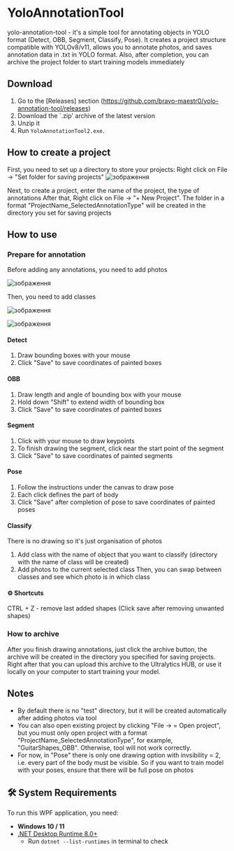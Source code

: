 # YoloAnnotationTool

yolo-annotation-tool - it's a simple tool for annotating objects in YOLO format (Detect, OBB, Segment, Classify, Pose). 
It creates a project structure compatible with YOLOv8/v11, allows you to annotate photos, and saves annotation data in .txt in YOLO format. Also, after completion, you can archive the project folder to start training models immediately  

## Download

1. Go to the [Releases] section (https://github.com/bravo-maestr0/yolo-annotation-tool/releases)
2. Download the `.zip' archive of the latest version
3. Unzip it
4. Run `YoloAnnotationTool2.exe`.

## How to create a project

First, you need to set up a directory to store your projects: Right click on File -> "Set folder for saving projects"
![зображення](https://github.com/user-attachments/assets/1cae0500-a613-412e-9d40-a7694a42210a)

Next, to create a project, enter the name of the project, the type of annotations
After that, Right click on File -> "+ New Project".
The folder in a format "ProjectName_SelectedAnnotationType" will be created in the directory you set for saving projects

## How to use

### Prepare for annotation
Before adding any annotations, you need to add photos

![зображення](https://github.com/user-attachments/assets/549b2efa-c536-4bf5-8dfc-5da54fc8dc5f)

Then, you need to add classes

![зображення](https://github.com/user-attachments/assets/da28cdfe-455f-4d30-b874-dd10f1eea459)

![зображення](https://github.com/user-attachments/assets/13f3ab32-7359-4991-b1a6-e9ee039aeaa1)
#### Detect
1. Draw bounding boxes with your mouse
2. Click "Save" to save coordinates of painted boxes
#### OBB
1. Draw length and angle of bounding box with your mouse
2. Hold down "Shift" to extend width of bounding box
3. Click "Save" to save coordinates of painted boxes
#### Segment
1. Click with your mouse to draw keypoints
2. To finish drawing the segment, click near the start point of the segment
3. Click "Save" to save coordinates of painted segments
#### Pose
1. Follow the instructions under the canvas to draw pose
2. Each click defines the part of body
3. Click "Save" after completion of pose to save coordinates of painted poses
#### Classify
There is no drawing so it's just organisation of photos
1. Add class with the name of object that you want to classify (directory with the name of class will be created)
2. Add photos to the current selected class
Then, you can swap between classes and see which photo is in which class
#### ⚙ Shortcuts
CTRL + Z - remove last added shapes
(Click save after removing unwanted shapes)

### How to archive
After you finish drawing annotations, just click the archive button, the archive will be created in the directory you specified for saving projects. Right after that you can upload this archive to the Ultralytics HUB, or use it locally on your computer to start training your model.

## Notes 
- By default there is no "test" directory, but it will be created automatically after adding photos via tool
- You can also open existing project by clicking "File -> = Open project", but you must only open project with a format "ProjectName_SelectedAnnotationType", for example, "GuitarShapes_OBB". Otherwise, tool will not work correctly.
- For now, in "Pose" there is only one drawing option with invsibility = 2, i.e. every part of the body must be visible. So if you want to train model with your poses, ensure that there will be full pose on photos

## 🛠️ System Requirements

To run this WPF application, you need:

- **Windows 10 / 11**
- [.NET Desktop Runtime 8.0+](https://dotnet.microsoft.com/en-us/download/dotnet/8.0) 
  - Run `dotnet --list-runtimes` in terminal to check
